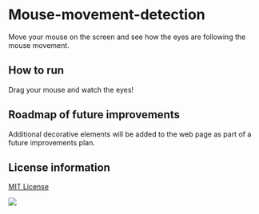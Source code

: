 # Mouse-movement-detection

Move your mouse on the screen and see how the eyes are following the mouse movement. 
&nbsp; 

## How to run

Drag your mouse and watch the eyes!
&nbsp; 

## Roadmap of future improvements

Additional decorative elements will be added to the web page as part of a future improvements plan.  

## License information

[MIT License](https://github.com/mionova/Mouse-movement-detection/blob/main/LICENSE) 
&nbsp;

<img src="https://github.com/mionova/Mouse-movement-detection/tree/main/demo/img-eyes.png">